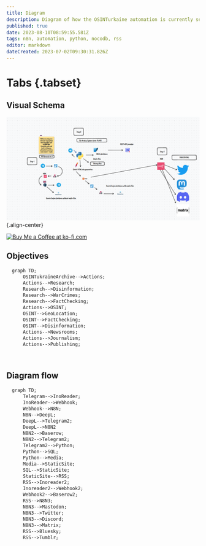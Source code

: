 ```yaml
---
title: Diagram
description: Diagram of how the OSINTurkaine automation is currently setup
published: true
date: 2023-08-10T08:59:55.581Z
tags: n8n, automation, python, nocodb, rss
editor: markdown
dateCreated: 2023-07-02T09:30:31.826Z
---
```


# Tabs {.tabset}
## Visual Schema 

![signal-2023-03-04-084145_002.png](/signal-2023-03-04-084145_002.png){.align-center}

<a href='https://ko-fi.com/E1E2E81MW' target='_blank'><img height='36' style='border:0px;height:36px;' src='https://storage.ko-fi.com/cdn/kofi2.png?v=3' border='0' alt='Buy Me a Coffee at ko-fi.com' /></a>

## Objectives

```mermaid
  graph TD;
      OSINTukraineArchive-->Actions;
      Actions-->Research;
      Research-->Disinformation;
      Research-->WarCrimes;
      Research-->FactChecking;
      Actions-->OSINT;
      OSINT-->GeoLocation;
      OSINT-->FactChecking;
      OSINT-->Disinformation;
      Actions-->Newsrooms;
      Actions-->Journalism;
      Actions-->Publishing;
      
      
```



## Diagram flow

```mermaid
  graph TD;
      Telegram-->InoReader;
      InoReader-->Webhook;
      Webhook-->N8N;
      N8N-->DeepL;
      DeepL-->Telegram2;
      DeepL-->N8N2
      N8N2-->Baserow;
      N8N2-->Telegram2;
      Telegram2-->Python;
      Python-->SQL;
      Python-->Media;
      Media-->StaticSite;
      SQL-->StaticSite;
      StaticSite-->RSS;
      RSS-->Inoreader2;
      Inoreader2-->Webhook2;
      Webhook2-->Baserow2;
      RSS-->N8N3;
      N8N3-->Mastodon;
      N8N3-->Twitter;
      N8N3-->Discord;
      N8N3-->Matrix;
      RSS-->Bluesky;
      RSS-->Tumblr;
      
  
``` 


